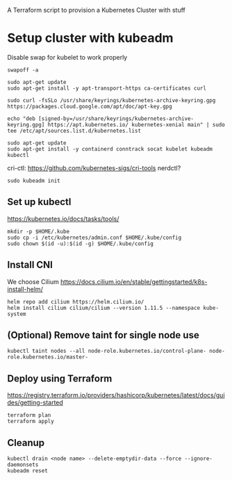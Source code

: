 A Terraform script to provision a Kubernetes Cluster with stuff

# Setup cluster with kubeadm

Disable swap for kubelet to work properly
```shell
swapoff -a
```

```shell
sudo apt-get update
sudo apt-get install -y apt-transport-https ca-certificates curl

sudo curl -fsSLo /usr/share/keyrings/kubernetes-archive-keyring.gpg https://packages.cloud.google.com/apt/doc/apt-key.gpg

echo "deb [signed-by=/usr/share/keyrings/kubernetes-archive-keyring.gpg] https://apt.kubernetes.io/ kubernetes-xenial main" | sudo tee /etc/apt/sources.list.d/kubernetes.list

sudo apt-get update
sudo apt-get install -y containerd conntrack socat kubelet kubeadm kubectl 
```

cri-ctl: https://github.com/kubernetes-sigs/cri-tools
nerdctl?

```shell
sudo kubeadm init
```

## Set up kubectl
https://kubernetes.io/docs/tasks/tools/

```shell
mkdir -p $HOME/.kube
sudo cp -i /etc/kubernetes/admin.conf $HOME/.kube/config
sudo chown $(id -u):$(id -g) $HOME/.kube/config
```

## Install CNI
We choose Cilium
https://docs.cilium.io/en/stable/gettingstarted/k8s-install-helm/

```shell
helm repo add cilium https://helm.cilium.io/
helm install cilium cilium/cilium --version 1.11.5 --namespace kube-system
```

## (Optional) Remove taint for single node use
```shell
kubectl taint nodes --all node-role.kubernetes.io/control-plane- node-role.kubernetes.io/master-
```

## Deploy using Terraform
https://registry.terraform.io/providers/hashicorp/kubernetes/latest/docs/guides/getting-started
```shell
terraform plan 
terraform apply
```

## Cleanup
```shell
kubectl drain <node name> --delete-emptydir-data --force --ignore-daemonsets
kubeadm reset
```